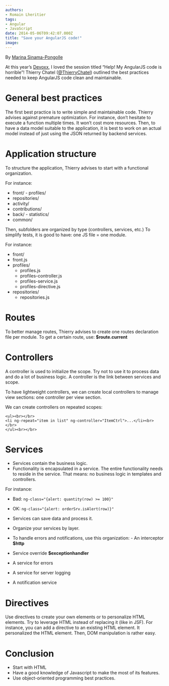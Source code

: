 ```yaml
---
authors:
- Romain Lheritier
tags:
- Angular
- JavaScript
date: 2014-05-06T09:42:07.000Z
title: "Save your AngularJS code!"
image: 
---
```


By [Marina Sinama-Pongolle](https://www.linkedin.com/in/marinasinamapongolle)

At this year’s [Devoxx](http://cfp.devoxx.fr/devoxxfr2014), I loved the session titled “Help! My AngularJS code is horrible”!
 Thierry Chatel ([@ThierryChatel](https://twitter.com/ThierryChatel)) outlined the best practices needed to keep AngularJS code clean and maintainable.

# General best practices

The first best practice is to write simple and maintainable code. Thierry advises against premature optimization. For instance, don’t hesitate to execute a function multiple times. It won’t cost more resources. Then, to have a data model suitable to the application, it is best to work on an actual model instead of just using the JSON returned by backend services.

# Application structure

To structure the application, Thierry advises to start with a functional organization.

For instance:

- front/ - profiles/
- repositories/
- activity/
- contributions/
- back/ - statistics/
- common/

Then, subfolders are organized by type (controllers, services, etc.) To simplify tests, it is good to have: one JS file = one module.

For instance:

- front/
 - front.js
 - profiles/
     - profiles.js
     - profiles-controller.js
     - profiles-service.js
     - profiles-directive.js
 - repositories/
     - repositories.js

# Routes

To better manage routes, Thierry advises to create one routes declaration file per module. To get a certain route, use: **$route.current**

# Controllers

A controller is used to initialize the scope. Try not to use it to process data and do a lot of business logic. A controller is the link between services and scope.

To have lightweight controllers, we can create local controllers to manage view sections: one controller per view section.

We can create controllers on repeated scopes:

```language-html
<ul><br></br>
<li ng-repeat="item in list" ng-controller="ItemCtrl">...</li><br></br>
</ul><br></br>
```

# Services

- Services contain the business logic.
- Functionality is encapsulated in a service. The entire functionality needs to reside in the service. That means: no business logic in templates and controllers.

For instance:

- Bad:
`ng-class="{alert: quantity(row) >= 100}"`
- OK:
`ng-class="{alert: orderSrv.isAlert(row)}"`

- Services can save data and process it.
- Organize your services by layer.
- To handle errors and notifications, use this organization: - An interceptor **$http**
- Service override **$exceptionhandler**
- A service for errors
- A service for server logging
- A notification service

# Directives

Use directives to create your own elements or to personalize HTML elements.
 Try to leverage HTML instead of replacing it (like in JSF). For instance, you can add a directive to an existing HTML element. It personalized the HTML element. Then, DOM manipulation is rather easy.

# Conclusion

- Start with HTML
- Have a good knowledge of Javascript to make the most of its features.
- Use object-oriented programming best practices.
